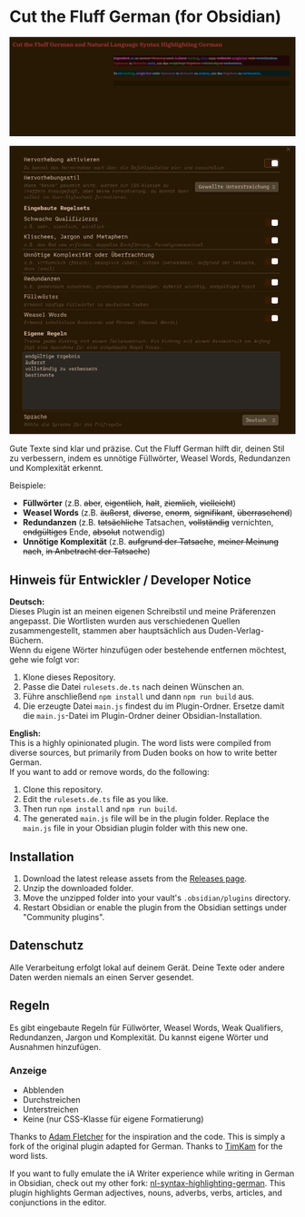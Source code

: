 # Cut the Fluff German (for Obsidian)

![Screenshot](assets/img.png)

![Screenshot](assets/img2.png)

Gute Texte sind klar und präzise. Cut the Fluff German hilft dir, deinen Stil zu verbessern, indem es unnötige Füllwörter, Weasel Words, Redundanzen und Komplexität erkennt.

Beispiele:

* **Füllwörter** (z.B. ~~aber~~, ~~eigentlich~~, ~~halt~~, ~~ziemlich~~, ~~vielleicht~~)
* **Weasel Words** (z.B. ~~äußerst~~, ~~diverse~~, ~~enorm~~, ~~signifikant~~, ~~überraschend~~)
* **Redundanzen** (z.B. ~~tatsächliche~~ Tatsachen, ~~vollständig~~ vernichten, ~~endgültiges~~ Ende, ~~absolut~~ notwendig)
* **Unnötige Komplexität** (z.B. ~~aufgrund der Tatsache~~, ~~meiner Meinung nach~~, ~~in Anbetracht der Tatsache~~)

## Hinweis für Entwickler / Developer Notice

**Deutsch:**  
Dieses Plugin ist an meinen eigenen Schreibstil und meine Präferenzen angepasst. Die Wortlisten wurden aus verschiedenen Quellen zusammengestellt, stammen aber hauptsächlich aus Duden-Verlag-Büchern.  
Wenn du eigene Wörter hinzufügen oder bestehende entfernen möchtest, gehe wie folgt vor:
1. Klone dieses Repository.
2. Passe die Datei `rulesets.de.ts` nach deinen Wünschen an.
3. Führe anschließend `npm install` und dann `npm run build` aus.
4. Die erzeugte Datei `main.js` findest du im Plugin-Ordner. Ersetze damit die `main.js`-Datei im Plugin-Ordner deiner Obsidian-Installation.

**English:**  
This is a highly opinionated plugin. The word lists were compiled from diverse sources, but primarily from Duden books on how to write better German.  
If you want to add or remove words, do the following:
1. Clone this repository.
2. Edit the `rulesets.de.ts` file as you like.
3. Then run `npm install` and `npm run build`.
4. The generated `main.js` file will be in the plugin folder. Replace the `main.js` file in your Obsidian plugin folder with this new one.

## Installation

1. Download the latest release assets from the [Releases page](https://github.com/n12k0/obsidian-cut-the-fluff-german/releases).
2. Unzip the downloaded folder.
3. Move the unzipped folder into your vault's `.obsidian/plugins` directory.
4. Restart Obsidian or enable the plugin from the Obsidian settings under "Community plugins".

## Datenschutz

Alle Verarbeitung erfolgt lokal auf deinem Gerät. Deine Texte oder andere Daten werden niemals an einen Server gesendet.

## Regeln

Es gibt eingebaute Regeln für Füllwörter, Weasel Words, Weak Qualifiers, Redundanzen, Jargon und Komplexität. Du kannst eigene Wörter und Ausnahmen hinzufügen.

### Anzeige

* Abblenden
* Durchstreichen
* Unterstreichen
* Keine (nur CSS-Klasse für eigene Formatierung)

Thanks to [Adam Fletcher](https://github.com/adamfletcher/obsidian-cut-the-fluff) for the inspiration and the code. This is simply a fork of the original plugin adapted for German.
Thanks to [TimKam](https://github.com/TimKam) for the word lists.

If you want to fully emulate the iA Writer experience while writing in German in Obsidian, check out my other fork: [nl-syntax-highlighting-german](https://github.com/n12k0/nl-syntax-highlighting-german). This plugin highlights German adjectives, nouns, adverbs, verbs, articles, and conjunctions in the editor.

